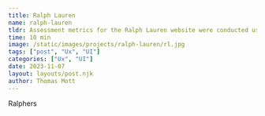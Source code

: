 ```yaml
---
title: Ralph Lauren
name: ralph-lauren
tldr: Assessment metrics for the Ralph Lauren website were conducted using expert review, satisfaction and performance assessments.
time: 10 min
image: /static/images/projects/ralph-lauren/rl.jpg
tags: ["post", "Ux", "UI"]
categories: ["Ux", "UI"]
date: 2023-11-07
layout: layouts/post.njk
author: Thomas Mott
---
```


Ralphers

